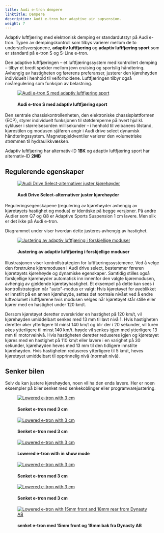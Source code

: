 ```yaml
---
title: Audi e-tron dempere
linktitle: Dempere
description: Audi e-tron har adaptive air supsension.
weight: 7
---
```

<!-- markdownlint-disable MD033 -->

Adaptiv luftfjæring med elektronisk demping er standardutstyr på Audi e-tron. Typen av dempingskontroll som tilbys varierer mellom de to understellsversjonene,
**adaptiv luftfjæring** og **adaptiv luftfjæring sport** som er standard på e-tron S og S-Line e-tron.

Den adaptive luftfjæringen – et luftfjæringssystem med kontrollert demping – tilbyr et bredt spekter mellom jevn cruising og sportslig håndtering.
Avhengig av hastigheten og førerens preferanser, justerer den kjørehøyden individuelt i henhold til veiforholdene.
Luftfjæringen tilbyr også nivåregulering som funksjon av belastning.

<figure>
    <a href="https://media.electrichasgoneaudi.net/multimedia/models/e-tron/drivetrain/suspension/adaptaiveairsuspensionsport.jpg">
        <img src="https://media.electrichasgoneaudi.net/multimedia/models/e-tron/drivetrain/suspension/adaptaiveairsuspensionsports.jpg" class="img-fluid" alt="Audi e-tron S med adaptiv luftfjæring sport" title="Audi e-tron S med adaptiv luftfjæring sport">
    </a>
    <figcaption><h4>Audi e-tron S med adaptiv luftfjæring sport</h4></figcaption>
</figure>

Den sentrale chassiskontrollenheten, den elektroniske chassisplattformen (ECP), styrer individuelt funksjonen til støtdemperne på hvert hjul kl.
sykluser i størrelsesorden millisekunder – i henhold til veibanens tilstand, kjørestilen og modusen sjåføren angir i Audi drive select dynamisk håndteringssystem.
Magnetspjeldventiler varierer den volumetriske strømmen til hydraulikkvæsken.

Adaptiv luftfjæring har alternativ-ID **1BK** og adaptiv luftfjæring sport har alternativ-ID **2MB**

## Regulerende egenskaper

<figure>
    <a href="https://media.electrichasgoneaudi.net/multimedia/models/e-tron/drivetrain/suspension/audidriveselect.png">
        <img src="https://media.electrichasgoneaudi.net/multimedia/models/e-tron/drivetrain/suspension/audidriveselects.png" class="img-fluid" alt="Audi Drive Select-alternativer juster kjørehøyder" title="Audi Drive Select-alternativer juster kjørehøyder">
    </a>
    <figcaption><h4>Audi Drive Select-alternativer juster kjørehøyder</h4></figcaption>
</figure>

Reguleringsegenskapene (regulering av kjørehøyder avhengig av kjøretøyets hastighet og modus) er identiske på begge versjoner.
På andre Audier som Q7 og Q8 er Adaptive Sports Suspension 1 cm lavere. Men slik er det ikke på Audi e-tron.

Diagrammet under viser hvordan dette justeres avhengig av hastighet.

<figure>
    <a href="https://media.electrichasgoneaudi.net/multimedia/models/e-tron/drivetrain/suspension/suspensionmode.png">
        <img src="https://media.electrichasgoneaudi.net/multimedia/models/e-tron/drivetrain/suspension/suspensionmode.png" class="img-fluid" alt="Justering av adaptiv luftfjæring i forskjellige moduser" title="Justering av adaptiv luftfjæring i forskjellige moduser">
    </a>
    <figcaption><h4>Justering av adaptiv luftfjæring i forskjellige moduser</h4></figcaption>
</figure>

Illustrasjonen viser kontrollstrategien for luftfjæringssystemene. Ved å velge den foretrukne kjøremodusen i Audi drive select, bestemmer føreren kjøretøyets kjørehøyde og dynamiske egenskaper.
Samtidig stilles også forskjellige kjørehøyder automatisk inn innenfor den valgte kjøremodusen, avhengig av gjeldende kjøretøyhastighet. Et eksempel på dette kan sees i kontrollstrategien når "auto"-modus er valgt:
Hvis kjøretøyet for øyeblikket er innstilt på en annen kjørehøyde, settes det normale nivået ved å endre luftvolumet i luftfjærene hvis modusen velges når kjøretøyet står stille eller kjører med en hastighet under 120 km/t.

Dersom kjøretøyet deretter overskrider en hastighet på 120 km/t, vil kjørehøyden umiddelbart senkes med 13 mm til lavt nivå 1. Hvis hastigheten deretter øker ytterligere til minst 140 km/t og blir der i 20 sekunder, vil turen økes ytterligere til minst 140 km/t. høyde vil
senkes igjen med ytterligere 13 mm til motorveinivå. Hvis hastigheten deretter reduseres igjen og kjøretøyet kjøres med en hastighet på 110 km/t eller lavere i en varighet på 30 sekunder,
kjørehøyden heves med 13 mm til den tidligere innstilte kjørehøyden. Hvis hastigheten reduseres ytterligere til 5 km/t, heves kjøretøyet umiddelbart til opprinnelig nivå (normalt nivå).

## Senker bilen

Selv du kan justere kjørehøyden, noen vil ha den enda lavere. Her er noen eksempler på biler senket med senkekoblinger eller programvarejustering.

<figure>
    <a href="https://media.electrichasgoneaudi.net/multimedia/models/e-tron/drivetrain/suspension/lowering1.jpg">
        <img src="https://media.electrichasgoneaudi.net/multimedia/models/e-tron/drivetrain/suspension/lowering1s.jpg" class="img-fluid" alt="Lowered e-tron with 3 cm" title="Lowered e-tron with 3 cm">
    </a>
    <figcaption><h4>Senket e-tron med 3 cm</h4></figcaption>
</figure>

<figure>
    <a href="https://media.electrichasgoneaudi.net/multimedia/models/e-tron/drivetrain/suspension/lowering2.jpg">
        <img src="https://media.electrichasgoneaudi.net/multimedia/models/e-tron/drivetrain/suspension/lowering2s.jpg" class="img-fluid" alt="Lowered e-tron with 3 cm" title="Lowered e-tron with 3 cm">
    </a>
    <figcaption><h4>Senket e-tron med 3 cm</h4></figcaption>
</figure>

<figure>
    <a href="https://media.electrichasgoneaudi.net/multimedia/models/e-tron/drivetrain/suspension/lowering3.jpg">
        <img src="https://media.electrichasgoneaudi.net/multimedia/models/e-tron/drivetrain/suspension/lowering3s.jpg" class="img-fluid" alt="Lowered e-tron with 3 cm" title="Lowered e-tron with 3 cm">
    </a>
    <figcaption><h4>Lowered e-tron with in show mode</h4></figcaption>
</figure>

<figure>
    <a href="https://media.electrichasgoneaudi.net/multimedia/models/e-tron/drivetrain/suspension/lowering4.jpg">
        <img src="https://media.electrichasgoneaudi.net/multimedia/models/e-tron/drivetrain/suspension/lowering4s.jpg" class="img-fluid" alt="Lowered e-tron with 3 cm" title="Lowered e-tron with 3 cm">
    </a>
    <figcaption><h4>Senket e-tron med 3 cm</h4></figcaption>
</figure>

<figure>
    <a href="https://media.electrichasgoneaudi.net/multimedia/models/e-tron/drivetrain/suspension/lowering5.jpg">
        <img src="https://media.electrichasgoneaudi.net/multimedia/models/e-tron/drivetrain/suspension/lowering5s.jpg" class="img-fluid" alt="Lowered e-tron with 3 cm" title="Lowered e-tron with 3 cm">
    </a>
    <figcaption><h4>Senket e-tron med 3 cm</h4></figcaption>
</figure>


<figure>
    <a href="https://media.electrichasgoneaudi.net/multimedia/models/e-tron/drivetrain/suspension/lowering6.jpg">
        <img src="https://media.electrichasgoneaudi.net/multimedia/models/e-tron/drivetrain/suspension/lowering6s.jpg" class="img-fluid" alt="Lowered e-tron with 15mm front and 18mm rear from Dynasty AB" title="Lowered e-tron with 15mm front and 18mm rear from Dynasty AB">
    </a>
    <figcaption><h4>senket e-tron med 15mm front og 18mm bak fra Dynasty AB</h4></figcaption>
</figure>

